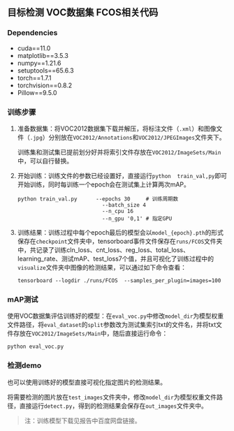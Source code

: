 ## 目标检测 VOC数据集 FCOS相关代码



### Dependencies

- cuda==11.0
- matplotlib==3.5.3
- numpy==1.21.6
- setuptools==65.6.3
- torch==1.7.1
- torchvision==0.8.2
- Pillow==9.5.0



### 训练步骤

1. 准备数据集：将VOC2012数据集下载并解压，将标注文件（`.xml`）和图像文件（`.jpg`）分别放在`VOC2012/Annotations`和`VOC2012/JPEGImages`文件夹下。

   训练集和测试集已提前划分好并将索引文件存放在`VOC2012/ImageSets/Main`中，可以自行替换。

2. 开始训练：训练文件的参数已经设置好，直接运行`python  train_val,py`即可开始训练，同时每训练一个epoch会在测试集上计算两次mAP。

   ```
   python train_val.py  	--epochs 30		# 训练周期数
   						      --batch_size 4	
   						      --n_cpu 16
   						      --n_gpu '0,1'	# 指定GPU
   ```

3. 训练结果：训练过程中每个epoch最后的模型会以`model_{epoch}.pth`的形式保存在`checkpoint`文件夹中，tensorboard事件文件保存在`runs/FCOS`文件夹中，共记录了训练cln_loss、cnt_loss、reg_loss、total_loss、learning_rate、测试mAP、test_loss7个值，并且可视化了训练过程中的`visualize`文件夹中图像的检测结果，可以通过如下命令查看：

   ```
   tensorboard --logdir ./runs/FCOS  --samples_per_plugin=images=100
   ```

### mAP测试

使用VOC数据集评估训练好的模型：在`eval_voc.py`中修改`model_dir`为模型权重文件路径，将`eval_dataset`的`split`参数改为测试集索引txt的文件名，并将txt文件存放在`VOC2012/ImageSets/Main`中，随后直接运行命令：

```
python eval_voc.py
```

### 检测demo

也可以使用训练好的模型直接可视化指定图片的检测结果。

将需要检测的图片放在`test_images`文件夹中，修改`model_dir`为模型权重文件路径，直接运行`detect.py`，得到的检测结果会保存在`out_images`文件夹中。



> 注：训练模型下载见报告中百度网盘链接。



